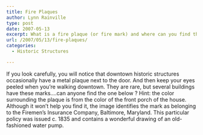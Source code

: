 ```yaml
---
title: Fire Plaques
author: Lynn Rainville
type: post
date: 2007-05-13
excerpt: What is a fire plaque (or fire mark) and where can you find them downtown ?
url: /2007/05/13/fire-plaques/
categories:
  - Historic Structures

---
```

If you look carefully, you will notice that downtown historic structures occasionally have a metal plaque next to the door. [](http://www.locohistory.org/blog/?attachment_id=116) And then keep your eyes peeled when you&#8217;re walking downtown. They are rare, but several buildings have these marks&#8230;.can anyone find the one below ? Hint: the color surrounding the plaque is from the color of the front porch of the house. Although it won&#8217;t help you find it, the image identifies the mark as belonging to the Firemen&#8217;s Insurance Company, Baltimore, Maryland. This particular policy was issued c. 1835 and contains a wonderful drawing of an old-fashioned water pump.

 [1]: http://www.hammerdown.com/marks.html
